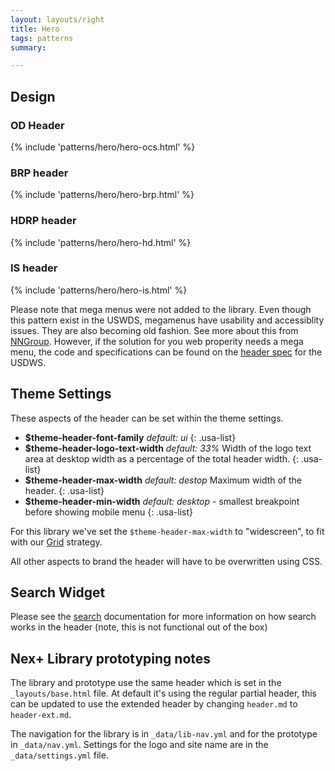 ```yaml
---
layout: layouts/right
title: Hero
tags: patterns
summary:

---
```


## Design
### OD Header
{% include 'patterns/hero/hero-ocs.html' %}

### BRP header
{% include 'patterns/hero/hero-brp.html' %}

### HDRP header
{% include 'patterns/hero/hero-hd.html' %}

### IS header
{% include 'patterns/hero/hero-is.html' %}

Please note that mega menus were not added to the library. Even though this pattern exist in the USWDS, megamenus have usability and accessiblity issues. They are also becoming old fashion. See more about this from [NNGroup](https://www.nngroup.com/articles/mega-menus-work-well/). However, if the solution for you web properity needs a mega menu, the code and specifications can be found on the [header spec](https://designsystem.digital.gov/components/header/) for the USDWS.  

## Theme Settings
These aspects of the header can be set within the theme settings.
- __$theme-header-font-family__  _default: ui_
{: .usa-list}
- __$theme-header-logo-text-width__ _default: 33%_  Width of the logo text area at desktop width as a percentage of the total header width.
{: .usa-list}
- __$theme-header-max-width__ _default: destop_ Maximum width of the header.
{: .usa-list}
- __$theme-header-min-width__ _default: desktop_ - smallest breakpoint before showing mobile menu
{: .usa-list}

For this library we've set the `$theme-header-max-width` to "widescreen", to fit with our [Grid](/library/styles/grid) strategy.

All other aspects to brand the header will have to be overwritten using CSS.

## Search Widget
Please see the [search](/library/patterns/search) documentation for more information on how search works in the header (note, this is not functional out of the box)

## Nex+ Library prototyping notes
The library and prototype use the same header which is set in the `_layouts/base.html` file. At default it's using the regular partial header, this can be updated to use the extended header by changing `header.md` to `header-ext.md`.

The navigation for the library is in `_data/lib-nav.yml` and for the prototype in `_data/nav.yml`. Settings for the logo and site name are in the `_data/settings.yml` file.

